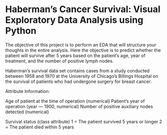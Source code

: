 # Haberman’s Cancer Survival: Visual Exploratory Data Analysis using Python

The objective of this project is to perform an EDA that will structure your thoughts in the entire analysis. Here the objective is to predict whether the patient will survive after 5 years based on the patient’s age, year of treatment, and the number of positive lymph nodes.

Haberman’s survival data set contains cases from a study conducted between 1958 and 1970 at the University of Chicago’s Billings Hospital on the survival of patients who had undergone surgery for breast cancer.

Attribute Information:

Age of patient at the time of operation (numerical)
Patient’s year of operation (year — 1900, numerical)
Number of positive auxiliary nodes detected (numerical)

Survival status (class attribute) 
  1 = The patient survived 5 years or longer 
  2 = The patient died within 5 years
